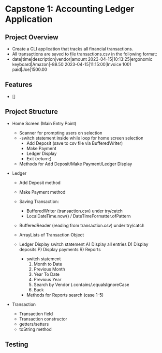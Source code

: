# Capstone 1: Accounting Ledger Application

## Project Overview
- Create a CLI application that tracks all financial transactions.
- All transactions are saved to file transactions.csv in the following format:
- date|time|description|vendor|amount
  2023-04-15|10:13:25|ergonomic keyboard|Amazon|-89.50
  2023-04-15|11:15:00|Invoice 1001 paid|Joe|1500.00

## Features
- []

## Project Structure
- Home Screen (Main Entry Point)
  - Scanner for prompting users on selection
  - -switch statement inside while loop for home screen selection 
    - Add Deposit (save to csv file via BufferedWriter)
    - Make Payment 
    - Ledger Display
    - Exit (return;)
  - Methods for Add Deposit/Make Payment/Ledger Display
  
- Ledger
  - Add Deposit method
  - Make Payment method
  - Saving Transaction:
      - BufferedWriter (transaction.csv) under try/catch
      -  LocalDateTime.now() / DateTimeFormatter.ofPattern
  
  - BufferedReader (reading from transaction.csv) under try/catch
  - ArrayLists of Transaction Object
  - Ledger Display switch statement
    A) Display all entries 
    D) Display deposits
    P) Display payments
    R) Reports
      - switch statement 
        1) Month to Date
        2) Previous Month
        3) Year To Date
        4) Previous Year
        5) Search by Vendor (.contains/.equalsIgnoreCase
        0) Back 
    - Methods for Reports search (case 1-5)


- Transaction
    - Transaction field
    - Transaction constructor
    - getters/setters
    - toString method

## Testing
